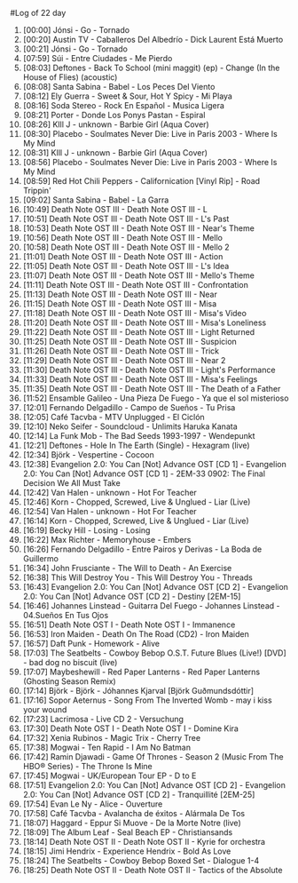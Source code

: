 #Log of 22 day

1. [00:00] Jónsi - Go - Tornado
1. [00:20] Austin TV - Caballeros Del Albedrío - Dick Laurent Está Muerto
1. [00:21] Jónsi - Go - Tornado
1. [07:59] Súi - Entre Ciudades - Me Pierdo
1. [08:03] Deftones - Back To School (mini maggit) (ep) - Change (In the House of Flies) (acoustic)
1. [08:08] Santa Sabina - Babel - Los Peces Del Viento
1. [08:12] Ely Guerra - Sweet & Sour, Hot Y Spicy - Mi Playa
1. [08:16] Soda Stereo - Rock En Español - Musica Ligera
1. [08:21] Porter - Donde Los Ponys Pastan - Espiral
1. [08:26] KIll J - unknown - Barbie Girl (Aqua Cover)
1. [08:30] Placebo - Soulmates Never Die: Live in Paris 2003 - Where Is My Mind
1. [08:31] KIll J - unknown - Barbie Girl (Aqua Cover)
1. [08:56] Placebo - Soulmates Never Die: Live in Paris 2003 - Where Is My Mind
1. [08:59] Red Hot Chili Peppers - Californication [Vinyl Rip] - Road Trippin'
1. [09:02] Santa Sabina - Babel - La Garra
1. [10:49] Death Note OST III - Death Note OST III - L
1. [10:51] Death Note OST III - Death Note OST III - L's Past
1. [10:53] Death Note OST III - Death Note OST III - Near's Theme
1. [10:56] Death Note OST III - Death Note OST III - Mello
1. [10:58] Death Note OST III - Death Note OST III - Mello 2
1. [11:01] Death Note OST III - Death Note OST III - Action
1. [11:05] Death Note OST III - Death Note OST III - L's Idea
1. [11:07] Death Note OST III - Death Note OST III - Mello's Theme
1. [11:11] Death Note OST III - Death Note OST III - Confrontation
1. [11:13] Death Note OST III - Death Note OST III - Near
1. [11:15] Death Note OST III - Death Note OST III - Misa
1. [11:18] Death Note OST III - Death Note OST III - Misa's Video
1. [11:20] Death Note OST III - Death Note OST III - Misa's Loneliness
1. [11:22] Death Note OST III - Death Note OST III - Light Returned
1. [11:25] Death Note OST III - Death Note OST III - Suspicion
1. [11:26] Death Note OST III - Death Note OST III - Trick
1. [11:29] Death Note OST III - Death Note OST III - Near 2
1. [11:30] Death Note OST III - Death Note OST III - Light's Performance
1. [11:33] Death Note OST III - Death Note OST III - Misa's Feelings
1. [11:35] Death Note OST III - Death Note OST III - The Death of a Father
1. [11:52] Ensamble Galileo - Una Pieza De Fuego - Ya que el sol misterioso
1. [12:01] Fernando Delgadillo - Campo de Sueños - Tu Prisa
1. [12:05] Café Tacvba - MTV Unplugged - El Ciclón
1. [12:10] Neko Seifer - Soundcloud - Unlimits Haruka Kanata
1. [12:14] La Funk Mob - The Bad Seeds 1993-1997 - Wendepunkt
1. [12:21] Deftones - Hole In The Earth (Single) - Hexagram (live)
1. [12:34] Björk - Vespertine - Cocoon
1. [12:38] Evangelion 2.0: You Can [Not] Advance OST [CD 1] - Evangelion 2.0: You Can [Not] Advance OST [CD 1] - 2EM-33 0902: The Final Decision We All Must Take
1. [12:42] Van Halen - unknown - Hot For Teacher
1. [12:46] Korn - Chopped, Screwed, Live & Unglued - Liar (Live)
1. [12:54] Van Halen - unknown - Hot For Teacher
1. [16:14] Korn - Chopped, Screwed, Live & Unglued - Liar (Live)
1. [16:19] Becky Hill - Losing - Losing
1. [16:22] Max Richter - Memoryhouse - Embers
1. [16:26] Fernando Delgadillo - Entre Pairos y Derivas - La Boda de Guillermo
1. [16:34] John Frusciante - The Will to Death - An Exercise
1. [16:38] This Will Destroy You - This Will Destroy You - Threads
1. [16:43] Evangelion 2.0: You Can [Not] Advance OST [CD 2] - Evangelion 2.0: You Can [Not] Advance OST [CD 2] - Destiny [2EM-15]
1. [16:46] Johannes Linstead - Guitarra Del Fuego - Johannes Linstead - 04.Sueños En Tus Ojos
1. [16:51] Death Note OST I - Death Note OST I - Immanence
1. [16:53] Iron Maiden - Death On The Road (CD2) - Iron Maiden
1. [16:57] Daft Punk - Homework - Alive
1. [17:03] The Seatbelts - Cowboy Bebop O.S.T. Future Blues (Live!) [DVD] - bad dog no biscuit (live)
1. [17:07] Maybeshewill - Red Paper Lanterns - Red Paper Lanterns (Ghosting Season Remix)
1. [17:14] Björk - Björk - Jóhannes Kjarval [Björk Guðmundsdóttir]
1. [17:16] Sopor Aeternus - Song From The Inverted Womb - may i kiss your wound
1. [17:23] Lacrimosa - Live CD 2 - Versuchung
1. [17:30] Death Note OST I - Death Note OST I - Domine Kira
1. [17:32] Xenia Rubinos - Magic Trix - Cherry Tree
1. [17:38] Mogwai - Ten Rapid - I Am No Batman
1. [17:42] Ramin Djawadi - Game Of Thrones - Season 2 (Music From The HBO® Series) - The Throne Is Mine
1. [17:45] Mogwai - UK/European Tour EP - D to E
1. [17:51] Evangelion 2.0: You Can [Not] Advance OST [CD 2] - Evangelion 2.0: You Can [Not] Advance OST [CD 2] - Tranquillité [2EM-25]
1. [17:54] Evan Le Ny - Alice - Ouverture
1. [17:58] Café Tacvba - Avalancha de éxitos - Alármala De Tos
1. [18:07] Haggard - Eppur Si Muove - De la Morte Notre (live)
1. [18:09] The Album Leaf - Seal Beach EP - Christiansands
1. [18:14] Death Note OST II - Death Note OST II - Kyrie for orchestra
1. [18:15] Jimi Hendrix - Experience Hendrix - Bold As Love
1. [18:24] The Seatbelts - Cowboy Bebop Boxed Set - Dialogue 1-4
1. [18:25] Death Note OST II - Death Note OST II - Tactics of the Absolute
